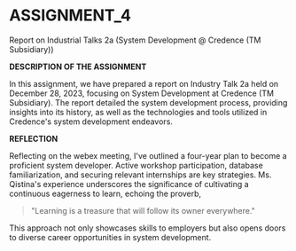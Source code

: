 # ASSIGNMENT_4
Report on Industrial Talks 2a (System Development @ Credence (TM Subsidiary))


**DESCRIPTION OF THE ASSIGNMENT**

In this assignment, we have prepared a report on Industry Talk 2a held on December 28, 2023, focusing on System Development at Credence (TM Subsidiary). The report detailed the system development process, providing insights into its history, as well as the technologies and tools utilized in Credence's system development endeavors.

**REFLECTION**

Reflecting on the webex meeting, I've outlined a four-year plan to become a proficient system developer. Active workshop participation, database familiarization, and securing relevant internships are key strategies. Ms. Qistina's experience underscores the significance of cultivating a continuous eagerness to learn, echoing the proverb,
>  "Learning is a treasure that will follow its owner everywhere."

 This approach not only showcases skills to employers but also opens doors to diverse career opportunities in system development.


